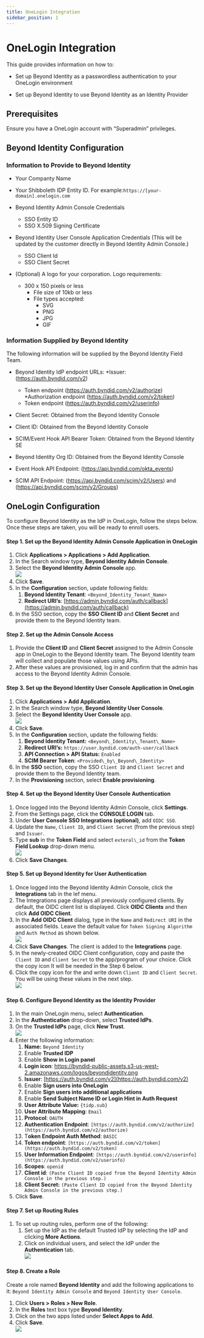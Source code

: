 ```yaml
---
title: OneLogin Integration
sidebar_position: 1
---
```


OneLogin Integration
====================

This guide provides information on how to:

*   Set up Beyond Identity as a passwordless authentication to your OneLogin environment
    
*   Set up Beyond Identity to use Beyond Identity as an Identity Provider
    

Prerequisites
-------------

Ensure you have a OneLogin account with “Superadmin” privileges.


Beyond Identity Configuration
-----------------------------
### Information to Provide to Beyond Identity
*	Your Companty Name

*	Your Shibboleth IDP Entity ID. For example:`https://[your-domain].onelogin.com`

*   Beyond Identity Admin Console Credentials
	*   SSO Entity ID
	*   SSO X.509 Signing Certificate 

*	Beyond Identity User Console Application Credentials (This will be updated by the customer directly in Beyond Identity Admin Console.)
	*   SSO Client Id
	*   SSO Client Secret

*	(Optional) A logo for your corporation. Logo requirements:
	*   300 x 150 pixels or less
		*   File size of 10kb or less
		*   File types accepted:
			*   SVG
			*   PNG
			*   JPG
			*   GIF

### Information Supplied by Beyond Identity
The following information will be supplied by the Beyond Identity Field Team.
*	Beyond Identity IdP endpoint URLs:
	*Issuer: (https://auth.byndid.com/v2)
	* Token endpoint (https://auth.byndid.com/v2/authorize)
	*Authorization endpoint (https://auth.byndid.com/v2/token) 
	* Token endpoint (https://auth.byndid.com/v2/userinfo)

*	Client Secret:	Obtained from the Beyond Identity Console

*	Client ID: Obtained from the Beyond Identity Console

*	SCIM/Event Hook API Bearer Token: Obtained from the Beyond Identity SE

*	Beyond Identity Org ID:	Obtained from the Beyond Identity Console

*	Event Hook API Endpoint:	(https://api.byndid.com/okta_events)

*	SCIM API Endpoint:	(https://api.byndid.com/scim/v2/Users) and (https://api.byndid.com/scim/v2/Groups)


OneLogin Configuration
----------------------

To configure Beyond Identity as the IdP in OneLogin, follow the steps below. Once these steps are taken, you will be ready to enroll users.

#### Step 1. Set up the Beyond Identity Admin Console Application in OneLogin

1.  Click **Applications > Applications > Add Application**.
2.  In the Search window type, **Beyond Identity Admin Console**.
3.  Select the **Beyond Identity Admin Console** app.  
    ![](/images/Integrations/onelogin/add_bi_admin_console_onelogin.PNG)
4.  Click **Save**.
5.  In the **Configuration** section, update following fields:
    1.  **Beyond Identity Tenant**: `<Beyond_Identity_Tenant_Name>`
    2.  **Redirect URI’s**: [https://admin.byndid.com/auth/callback](https://admin.byndid.com/auth/callback)
6.  In the SSO section, copy the **SSO Client ID** and **Client Secret** and provide them to the Beyond Identity team.

#### Step 2. Set up the Admin Console Access

1.  Provide the **Client ID** and **Client Secret** assigned to the Admin Console app in OneLogin to the Beyond Identity team. The Beyond Identity team will collect and populate those values using APIs.  
2.  After these values are provisioned, log in and confirm that the admin has access to the Beyond Identity Admin Console. 

#### Step 3. Set up the Beyond Identity User Console Application in OneLogin

1.  Click **Applications > Add Application**.
2.  In the Search window type, **Beyond Identity User Console**.
3.  Select the **Beyond Identity User Console** app.  
    ![](/images/Integrations/onelogin/add_bi_user_console_onelogin.PNG)
4.  Click **Save**.
5.  In the **Configuration** section, update the following fields:
    1.  **Beyond Identity Tenant:** `<Beyond\_Identity\_Tenant\_Name>`
    2.  **Redirect URI’s:** `https://user.byndid.com/auth-user/callback`
    3.  **API Connection > API Status:** `Enabled`
    4.  **SCIM Bearer Token**: `<Provided\_by\_Beyond\_Identity>`
6.   In the **SSO** section, copy the SSO `Client ID` and `Client Secret` and provide them to the Beyond Identity team.
7.  In the **Provisioning** section, select **Enable provisioning**.

#### Step 4. Set up the Beyond Identity User Console Authentication

1.  Once logged into the Beyond Identity Admin Console, click **Settings**.
2.  From the Settings page, click the **CONSOLE LOGIN** tab.
3.  Under **User Console SSO Integrations (optional)**,  add `OIDC SSO`.
4.  Update the `Name`, `Client ID`, and `Client Secret` (from the previous step) and `Issuer`.
5.  Type **sub** in the **Token Field** and select `exteral\_id` from the **Token Field Lookup** drop-down menu.  
    ![](/images/Integrations/onelogin/edit_config_onelogin.PNG)
6.  Click **Save Changes**.

#### Step 5. Set up Beyond Identity for User Authentication

1.  Once logged into the Beyond Identity Admin Console, click the **Integrations** tab in the lef menu.
2.  The Integrations page displays all previously configured clients. By default, the OIDC client list is displayed. Click **OIDC Clients** and then click **Add OIDC Client**.
3.  In the **Add OIDC Client** dialog, type in the `Name` and `Redirect URI` in the associated fields. Leave the default value for `Token Signing Algorithm` and `Auth Method` as shown below.   
    ![](/images/Integrations/onelogin/add_oidc_client_onelogin.PNG)
4.  Click **Save Changes**. The client is added to the **Integrations** page.
5.  In the newly-created OIDC Client configuration, copy and paste the `Client ID` and `Client Secret` to the app/program of your choice.  Click the copy icon It will be needed in the Step 6 below.
6.  Click the copy icon for the and write down `Client ID` and `Client Secret`. You will be using these values in the next step.  
    ![](/images/Integrations/onelogin/client_added_onelogin.PNG)

#### Step 6. Configure Beyond Identity as the Identity Provider

1.  In the main OneLogin menu, select **Authentication**.
2.  In the **Authentication** drop-down, select **Trusted IdPs**.
3.  On the **Trusted IdPs** page, click **New Trust**.  
    ![](/images/Integrations/onelogin/authentication_onelogin.PNG)
4.  Enter the following information:
    1.  **Name:** `Beyond Identity`
    2.  Enable **Trusted IDP**
    3.  Enable **Show in Login panel**
    4.  **Login icon**: https://byndid-public-assets.s3-us-west-2.amazonaws.com/logos/beyondidentity.png
    5.  **Issuer**: [https://auth.byndid.com/v2](https://auth.byndid.com/v2)
    6.  Enable **Sign users into OneLogin**
    7.  Enable **Sign users into additional applications**
    8.  Enable **Send Subject Name ID or Login Hint in Auth Request**
    9.  **User Attribute Value:** `{tidp.sub}`
    10.  **User Attribute Mapping**: `Email`
    11.  **Protocol**: `OAUTH`
    12.  **Authentication Endpoint**: `[https://auth.byndid.com/v2/authorize](https://auth.byndid.com/v2/authorize)`
    13.  T**oken Endpoint Auth Method**: `BASIC`
    14.  **Token endpoint**: `[https://auth.byndid.com/v2/token](https://auth.byndid.com/v2/token)`
    15.  **User Information Endpoint**: `[https://auth.byndid.com/v2/userinfo](https://auth.byndid.com/v2/userinfo)`
    16.  **Scopes**: `openid`
    17.  **Client id**: `(Paste Client ID copied from the Beyond Identity Admin Console in the previous step.)`
    18.  **Client Secret:** `(Paste Client ID copied from the Beyond Identity Admin Console in the previous step.)`
5.  Click **Save**.

#### Step 7. Set up Routing Rules

1.  To set up routing rules, perform one of the following:
    1.  Set up the IdP as the default Trusted IdP by selecting the IdP and clicking **More Actions**.
    2.  Click on individual users, and select the IdP under the **Authentication** tab.  
        ![](/images/Integrations/onelogin/routing_rules_onelogin.png)

#### Step 8. Create a Role

Create a role named **Beyond Identity** and add the following applications to it: `Beyond Identity Admin Console` and `Beyond Identity User Console`.

1.  Click **Users > Roles > New Role**.
2.  In the **Roles** text box type **Beyond Identity**.
3.  Click on the two apps listed under **Select Apps to Add**.
4.  Click **Save**.  
    ![](/images/Integrations/onelogin/role_create_onelogin.png)
